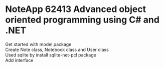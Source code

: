 # NoteApp 62413 Advanced object oriented programming using C# and .NET <br />
Get started with model package <br />
Create Note class, Notebook class and User class <br />
Used sqlite by install sqlite-net-pcl package <br />
Add interface <br />
